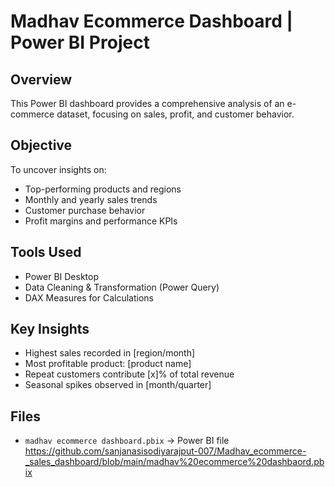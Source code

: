 # Madhav Ecommerce Dashboard | Power BI Project

## Overview
This Power BI dashboard provides a comprehensive analysis of an e-commerce dataset, focusing on sales, profit, and customer behavior.

## Objective
To uncover insights on:
- Top-performing products and regions
- Monthly and yearly sales trends
- Customer purchase behavior
- Profit margins and performance KPIs

## Tools Used
- Power BI Desktop
- Data Cleaning & Transformation (Power Query)
- DAX Measures for Calculations

## Key Insights
- Highest sales recorded in [region/month]
- Most profitable product: [product name]
- Repeat customers contribute [x]% of total revenue
- Seasonal spikes observed in [month/quarter]

## Files
- `madhav ecommerce dashboard.pbix` → Power BI file  
  https://github.com/sanjanasisodiyarajput-007/Madhav_ecommerce-_sales_dashboard/blob/main/madhav%20ecommerce%20dashbaord.pbix
  

